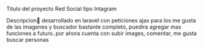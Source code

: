 
Titulo del proyecto
Red Social tipo Intagram

Descripcion🔧
desarrollado en laravel con peticiones ajax para los me gusta de las imagenes y buscador
bastante completo, puedira agregar mas funciones a futuro..por ahora cuenta con subir images, comentar, me gusta buscar personas





